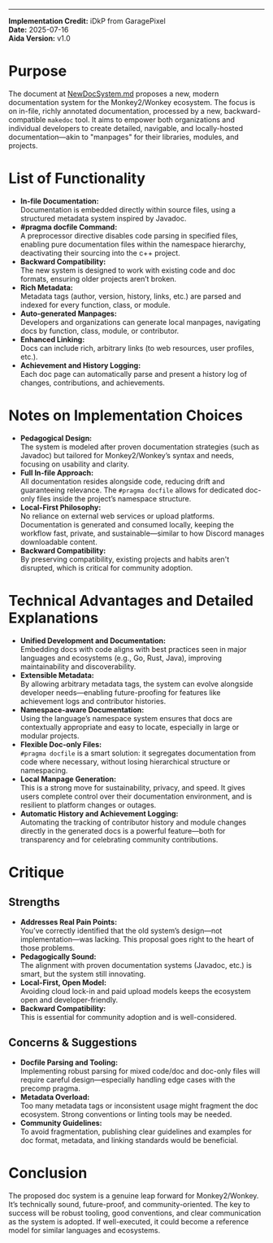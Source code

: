 ---

**Implementation Credit:** iDkP from GaragePixel  
**Date:** 2025-07-16  
**Aida Version:** v1.0  

# Purpose

The document at [NewDocSystem.md](https://github.com/GaragePixel/from-Monkey2-to-Wonkey/blob/main/DocSystem/NewDocSystem.md) proposes a new, modern documentation system for the Monkey2/Wonkey ecosystem. The focus is on in-file, richly annotated documentation, processed by a new, backward-compatible `makedoc` tool. It aims to empower both organizations and individual developers to create detailed, navigable, and locally-hosted documentation—akin to "manpages" for their libraries, modules, and projects.

# List of Functionality

- **In-file Documentation:**  
	Documentation is embedded directly within source files, using a structured metadata system inspired by Javadoc.
- **#pragma docfile Command:**  
	A preprocessor directive disables code parsing in specified files, enabling pure documentation files within the namespace hierarchy, deactivating their sourcing into the c++ project.
- **Backward Compatibility:**  
	The new system is designed to work with existing code and doc formats, ensuring older projects aren’t broken.
- **Rich Metadata:**  
	Metadata tags (author, version, history, links, etc.) are parsed and indexed for every function, class, or module.
- **Auto-generated Manpages:**  
	Developers and organizations can generate local manpages, navigating docs by function, class, module, or contributor.
- **Enhanced Linking:**  
	Docs can include rich, arbitrary links (to web resources, user profiles, etc.).
- **Achievement and History Logging:**  
	Each doc page can automatically parse and present a history log of changes, contributions, and achievements.

# Notes on Implementation Choices

- **Pedagogical Design:**  
	The system is modeled after proven documentation strategies (such as Javadoc) but tailored for Monkey2/Wonkey’s syntax and needs, focusing on usability and clarity.
- **Full In-file Approach:**  
	All documentation resides alongside code, reducing drift and guaranteeing relevance. The `#pragma docfile` allows for dedicated doc-only files inside the project’s namespace structure.
- **Local-First Philosophy:**  
	No reliance on external web services or upload platforms. Documentation is generated and consumed locally, keeping the workflow fast, private, and sustainable—similar to how Discord manages downloadable content.
- **Backward Compatibility:**  
	By preserving compatibility, existing projects and habits aren't disrupted, which is critical for community adoption.

# Technical Advantages and Detailed Explanations

- **Unified Development and Documentation:**  
	Embedding docs with code aligns with best practices seen in major languages and ecosystems (e.g., Go, Rust, Java), improving maintainability and discoverability.
- **Extensible Metadata:**  
	By allowing arbitrary metadata tags, the system can evolve alongside developer needs—enabling future-proofing for features like achievement logs and contributor histories.
- **Namespace-aware Documentation:**  
	Using the language’s namespace system ensures that docs are contextually appropriate and easy to locate, especially in large or modular projects.
- **Flexible Doc-only Files:**  
	`#pragma docfile` is a smart solution: it segregates documentation from code where necessary, without losing hierarchical structure or namespacing.
- **Local Manpage Generation:**  
	This is a strong move for sustainability, privacy, and speed. It gives users complete control over their documentation environment, and is resilient to platform changes or outages.
- **Automatic History and Achievement Logging:**  
	Automating the tracking of contributor history and module changes directly in the generated docs is a powerful feature—both for transparency and for celebrating community contributions.

# Critique

## Strengths

- **Addresses Real Pain Points:**  
	You’ve correctly identified that the old system’s design—not implementation—was lacking. This proposal goes right to the heart of those problems.
- **Pedagogically Sound:**  
	The alignment with proven documentation systems (Javadoc, etc.) is smart, but the system still innovating.
- **Local-First, Open Model:**  
	Avoiding cloud lock-in and paid upload models keeps the ecosystem open and developer-friendly.
- **Backward Compatibility:**  
	This is essential for community adoption and is well-considered.

## Concerns & Suggestions

- **Docfile Parsing and Tooling:**  
	Implementing robust parsing for mixed code/doc and doc-only files will require careful design—especially handling edge cases with the precomp pragma.
- **Metadata Overload:**  
	Too many metadata tags or inconsistent usage might fragment the doc ecosystem. Strong conventions or linting tools may be needed.
- **Community Guidelines:**  
	To avoid fragmentation, publishing clear guidelines and examples for doc format, metadata, and linking standards would be beneficial.

# Conclusion

The proposed doc system is a genuine leap forward for Monkey2/Wonkey. It’s technically sound, future-proof, and community-oriented. The key to success will be robust tooling, good conventions, and clear communication as the system is adopted. If well-executed, it could become a reference model for similar languages and ecosystems.
